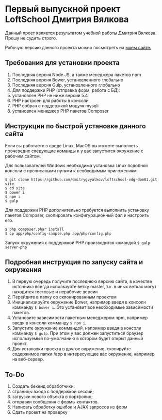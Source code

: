 # Первый выпускной проект LoftSchool Дмитрия Вялкова

Данный проет является результатом учебной работы Дмитрия Вялкова. Прошу не судить строго.

Рабочую версию данного проекта можно посмотреть на [моем сайте.](http://vdg.guru/)

## Требования для установки проекта
1. Последняя версия Node.JS, а также менеджера пакетов npm
2. Последняя версия Bower, установленного глобально
3. Последняя версия Gulp, установленного глобально
4. Для поддержки PHP (отправка форм, работа с БД):
  1. установлен PHP не ниже версии 5.4
  2. PHP настроен для работы в консоли
  3. PHP собран с поддержкой модуля mysqli
  4. установлен менеджер PHP пакетов Composer

## Инструкции по быстрой установке данного сайта

Если вы работаете в среде Linux, MacOS вы можете выполнеть поочередно следующие команды и у вас запустится окружение с рабочим сайтом.

Для пользователей Windows необходима установка Linux подобной консоли с прописаными путями к необходимым приложениям.

```
$ git clone https://github.com/dmitrygvyalkov/loftschool-vdg-dom01.git site
$ cd site
$ bower i
$ npm i
$ gulp
```

Для поддержки PHP дополнительно требуется выполнить установку пакетов Composer, скопировать
конфигурационный фал и настроить его.

```
$ php composer.phar install
$ cp app/php/config-sample.php app/php/config.php
```
Запуск окружения с поддержкой PHP производится командой `$ gulp server-php`

## Подробная инструкция по запуску сайта и окружения

1. В первую очередь получите последнюю версию сайта, в качестве источника всегда используйте ветку master, т.к. в иных ветках могут находится тестовые и нерабочие версии
2. Перейдите в папку со склонированным проектом
3. Инициализируйте окружение Bower, например введя в консоли комманду `$ bower i`. Это установит все необходимые зависимости пакетов.
4. Установите зависимости пакетным менеджером npm, например введя в консоли комманду `$ npm i`.
5. Запустите окружение коммандой, например введя в консоли комманду `$ gulp`. При этом у вас должен запуститься браузер используемый по-умолчанию в котором будет открыт данный проект.
6. Для установки проекта в другое окружение, скопируйте содержимое папки /app в интересующее вас окружение, например на веб-сервер.  

## To-Do

1. Создать бекенд обработчики:
  1. страницы входа с поддержкой сессий;
  2. загрузки нового объекта в портфолио;
  3. отправки сообщения с формы контактов.
2. Написать обработку ошибок и AJAX запросов из форм
3. Сдать проект на проверку